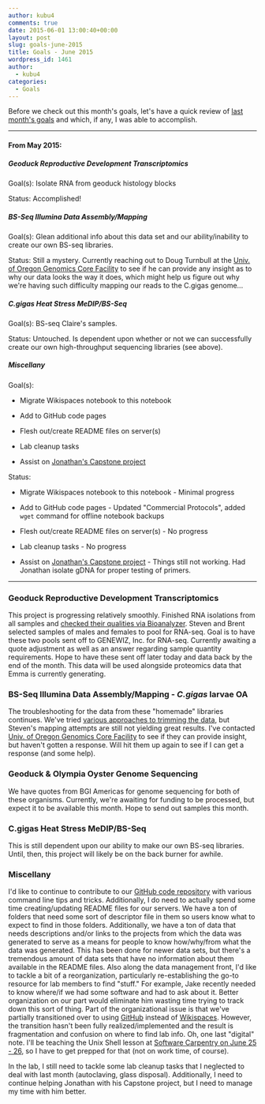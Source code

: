 ```yaml
---
author: kubu4
comments: true
date: 2015-06-01 13:00:40+00:00
layout: post
slug: goals-june-2015
title: Goals - June 2015
wordpress_id: 1461
author:
  - kubu4
categories:
  - Goals
---
```


Before we check out this month's goals, let's have a quick review of [last month's goals](2015/05/01/goals-may-2015.html) and which, if any, I was able to accomplish.



* * *





#### From May 2015:





##### Geoduck Reproductive Development Transcriptomics



Goal(s): Isolate RNA from geoduck histology blocks

Status: Accomplished!



##### BS-Seq Illumina Data Assembly/Mapping



Goal(s): Glean additional info about this data set and our ability/inability to create our own BS-seq libraries.

Status: Still a mystery. Currently reaching out to Doug Turnbull at the [Univ. of Oregon Genomics Core Facility](https://gcf.uoregon.edu/) to see if he can provide any insight as to why our data looks the way it does, which might help us figure out why we're having such difficulty mapping our reads to the C.gigas genome...



##### C.gigas Heat Stress MeDIP/BS-Seq



Goal(s): BS-seq Claire's samples.

Status: Untouched. Is dependent upon whether or not we can successfully create our own high-throughput sequencing libraries (see above).



##### Miscellany



Goal(s):




    
  * Migrate Wikispaces notebook to this notebook

    
  * Add to GitHub code pages

    
  * Flesh out/create README files on server(s)

    
  * Lab cleanup tasks

    
  * Assist on [Jonathan's Capstone project](https://genefish.wikispaces.com/Jonathan%27s+Notebook)



Status:


    
  * Migrate Wikispaces notebook to this notebook - Minimal progress

    
  * Add to GitHub code pages - Updated "Commercial Protocols", added `wget` command for offline notebook backups

    
  * Flesh out/create README files on server(s) - No progress

    
  * Lab cleanup tasks - No progress

    
  * Assist on [Jonathan's Capstone project](https://genefish.wikispaces.com/Jonathan%27s+Notebook) - Things still not working. Had Jonathan isolate gDNA for proper testing of primers.





* * *







### Geoduck Reproductive Development Transcriptomics



This project is progressing relatively smoothly. Finished RNA isolations from all samples and [checked their qualities via Bioanalyzer](2015/05/28/bioanalyzer-geoduck-gonad-rna-quality-assessment.html). Steven and Brent selected samples of males and females to pool for RNA-seq. Goal is to have these two pools sent off to GENEWIZ, Inc. for RNA-seq. Currently awaiting a quote adjustment as well as an answer regarding sample quantity requirements. Hope to have these sent off later today and data back by the end of the month. This data will be used alongside proteomics data that Emma is currently generating.



### BS-Seq Illumina Data Assembly/Mapping - _C.gigas_ larvae OA



The troubleshooting for the data from these "homemade" libraries continues. We've tried [various approaches to trimming the data](tag/trimmomatic.html), but Steven's mapping attempts are still not yielding great results. I've contacted [Univ. of Oregon Genomics Core Facility](https://gcf.uoregon.edu/) to see if they can provide insight, but haven't gotten a response. Will hit them up again to see if I can get a response (and some help).



### Geoduck & Olympia Oyster Genome Sequencing



We have quotes from BGI Americas for genome sequencing for both of these organisms. Currently, we're awaiting for funding to be processed, but expect it to be available this month. Hope to send out samples this month.



### C.gigas Heat Stress MeDIP/BS-Seq



This is still dependent upon our ability to make our own BS-seq libraries. Until, then, this project will likely be on the back burner for awhile.



### Miscellany



I'd like to continue to contribute to our [GitHub code repository](https://github.com/sr320/LabDocs/tree/master/code) with various command line tips and tricks. Additionally, I do need to actually spend some time creating/updating README files for our servers. We have a ton of folders that need some sort of descriptor file in them so users know what to expect to find in those folders. Additionally, we have a ton of data that needs descriptions and/or links to the projects from which the data was generated to serve as a means for people to know how/why/from what the data was generated. This has been done for newer data sets, but there's a tremendous amount of data sets that have no information about them available in the README files. Also along the data management front, I'd like to tackle a bit of a reorganization, particularly re-establishing the go-to resource for lab members to find "stuff." For example, Jake recently needed to know where/if we had some software and had to ask about it. Better organization on our part would eliminate him wasting time trying to track down this sort of thing. Part of the organizational issue is that we've partially transitioned over to using [GitHub](https://github.com/sr320/LabDocs) instead of [Wikispaces](http://genefish.wikispaces.com/). However, the transition hasn't been fully realized/implemented and the result is fragmentation and confusion on where to find lab info. Oh, one last "digital" note. I'll be teaching the Unix Shell lesson at [Software Carpentry on June 25 - 26](http://suparee.github.io/2015-06-25-uw/), so I have to get prepped for that (not on work time, of course).

In the lab, I still need to tackle some lab cleanup tasks that I neglected to deal with last month (autoclaving, glass disposal). Additionally, I need to continue helping Jonathan with his Capstone project, but I need to manage my time with him better.






